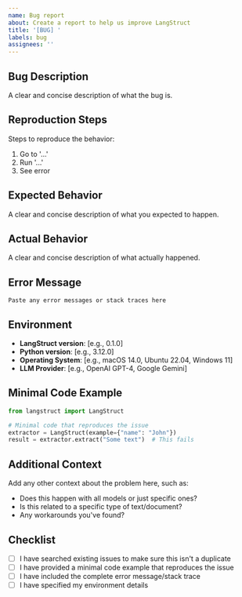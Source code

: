```yaml
---
name: Bug report
about: Create a report to help us improve LangStruct
title: '[BUG] '
labels: bug
assignees: ''
---
```


## Bug Description
A clear and concise description of what the bug is.

## Reproduction Steps
Steps to reproduce the behavior:
1. Go to '...'
2. Run '...'
3. See error

## Expected Behavior
A clear and concise description of what you expected to happen.

## Actual Behavior
A clear and concise description of what actually happened.

## Error Message
```
Paste any error messages or stack traces here
```

## Environment
- **LangStruct version**: [e.g., 0.1.0]
- **Python version**: [e.g., 3.12.0]
- **Operating System**: [e.g., macOS 14.0, Ubuntu 22.04, Windows 11]
- **LLM Provider**: [e.g., OpenAI GPT-4, Google Gemini]

## Minimal Code Example
```python
from langstruct import LangStruct

# Minimal code that reproduces the issue
extractor = LangStruct(example={"name": "John"})
result = extractor.extract("Some text")  # This fails
```

## Additional Context
Add any other context about the problem here, such as:
- Does this happen with all models or just specific ones?
- Is this related to a specific type of text/document?
- Any workarounds you've found?

## Checklist
- [ ] I have searched existing issues to make sure this isn't a duplicate
- [ ] I have provided a minimal code example that reproduces the issue
- [ ] I have included the complete error message/stack trace
- [ ] I have specified my environment details
